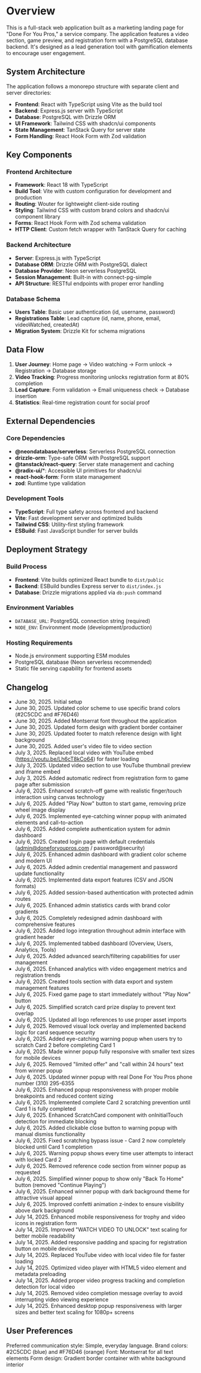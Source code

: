 # Overview

This is a full-stack web application built as a marketing landing page for "Done For You Pros," a service company. The application features a video section, game preview, and registration form with a PostgreSQL database backend. It's designed as a lead generation tool with gamification elements to encourage user engagement.

## System Architecture

The application follows a monorepo structure with separate client and server directories:

- **Frontend**: React with TypeScript using Vite as the build tool
- **Backend**: Express.js server with TypeScript
- **Database**: PostgreSQL with Drizzle ORM
- **UI Framework**: Tailwind CSS with shadcn/ui components
- **State Management**: TanStack Query for server state
- **Form Handling**: React Hook Form with Zod validation

## Key Components

### Frontend Architecture
- **Framework**: React 18 with TypeScript
- **Build Tool**: Vite with custom configuration for development and production
- **Routing**: Wouter for lightweight client-side routing  
- **Styling**: Tailwind CSS with custom brand colors and shadcn/ui component library
- **Forms**: React Hook Form with Zod schema validation
- **HTTP Client**: Custom fetch wrapper with TanStack Query for caching

### Backend Architecture
- **Server**: Express.js with TypeScript
- **Database ORM**: Drizzle ORM with PostgreSQL dialect
- **Database Provider**: Neon serverless PostgreSQL
- **Session Management**: Built-in with connect-pg-simple
- **API Structure**: RESTful endpoints with proper error handling

### Database Schema
- **Users Table**: Basic user authentication (id, username, password)
- **Registrations Table**: Lead capture (id, name, phone, email, videoWatched, createdAt)
- **Migration System**: Drizzle Kit for schema migrations

## Data Flow

1. **User Journey**: Home page → Video watching → Form unlock → Registration → Database storage
2. **Video Tracking**: Progress monitoring unlocks registration form at 80% completion
3. **Lead Capture**: Form validation → Email uniqueness check → Database insertion
4. **Statistics**: Real-time registration count for social proof

## External Dependencies

### Core Dependencies
- **@neondatabase/serverless**: Serverless PostgreSQL connection
- **drizzle-orm**: Type-safe ORM with PostgreSQL support
- **@tanstack/react-query**: Server state management and caching
- **@radix-ui/***: Accessible UI primitives for shadcn/ui
- **react-hook-form**: Form state management
- **zod**: Runtime type validation

### Development Tools
- **TypeScript**: Full type safety across frontend and backend
- **Vite**: Fast development server and optimized builds
- **Tailwind CSS**: Utility-first styling framework
- **ESBuild**: Fast JavaScript bundler for server builds

## Deployment Strategy

### Build Process
- **Frontend**: Vite builds optimized React bundle to `dist/public`
- **Backend**: ESBuild bundles Express server to `dist/index.js`
- **Database**: Drizzle migrations applied via `db:push` command

### Environment Variables
- `DATABASE_URL`: PostgreSQL connection string (required)
- `NODE_ENV`: Environment mode (development/production)

### Hosting Requirements
- Node.js environment supporting ESM modules
- PostgreSQL database (Neon serverless recommended)
- Static file serving capability for frontend assets

## Changelog

- June 30, 2025. Initial setup
- June 30, 2025. Updated color scheme to use specific brand colors (#2C5CDC and #F76D46)
- June 30, 2025. Added Montserrat font throughout the application
- June 30, 2025. Updated form design with gradient border container
- June 30, 2025. Updated footer to match reference design with light background
- June 30, 2025. Added user's video file to video section
- July 3, 2025. Replaced local video with YouTube embed (https://youtu.be/Lh6cT8kCo64) for faster loading
- July 3, 2025. Updated video section to use YouTube thumbnail preview and iframe embed
- July 3, 2025. Added automatic redirect from registration form to game page after submission
- July 6, 2025. Enhanced scratch-off game with realistic finger/touch interaction using canvas technology
- July 6, 2025. Added "Play Now" button to start game, removing prize wheel image display
- July 6, 2025. Implemented eye-catching winner popup with animated elements and call-to-action
- July 6, 2025. Added complete authentication system for admin dashboard
- July 6, 2025. Created login page with default credentials (admin@doneforyoupros.com / password@security)
- July 6, 2025. Enhanced admin dashboard with gradient color scheme and modern UI
- July 6, 2025. Added admin credential management and password update functionality
- July 6, 2025. Implemented data export features (CSV and JSON formats)
- July 6, 2025. Added session-based authentication with protected admin routes
- July 6, 2025. Enhanced admin statistics cards with brand color gradients
- July 6, 2025. Completely redesigned admin dashboard with comprehensive features
- July 6, 2025. Added logo integration throughout admin interface with gradient header
- July 6, 2025. Implemented tabbed dashboard (Overview, Users, Analytics, Tools)
- July 6, 2025. Added advanced search/filtering capabilities for user management
- July 6, 2025. Enhanced analytics with video engagement metrics and registration trends
- July 6, 2025. Created tools section with data export and system management features
- July 6, 2025. Fixed game page to start immediately without "Play Now" button
- July 6, 2025. Simplified scratch card prize display to prevent text overlap
- July 6, 2025. Updated all logo references to use proper asset imports
- July 6, 2025. Removed visual lock overlay and implemented backend logic for card sequence security
- July 6, 2025. Added eye-catching warning popup when users try to scratch Card 2 before completing Card 1
- July 6, 2025. Made winner popup fully responsive with smaller text sizes for mobile devices
- July 6, 2025. Removed "limited offer" and "call within 24 hours" text from winner popup
- July 6, 2025. Updated winner popup with real Done For You Pros phone number (310) 295-6355
- July 6, 2025. Enhanced popup responsiveness with proper mobile breakpoints and reduced content sizing
- July 6, 2025. Implemented complete Card 2 scratching prevention until Card 1 is fully completed
- July 6, 2025. Enhanced ScratchCard component with onInitialTouch detection for immediate blocking
- July 6, 2025. Added clickable close button to warning popup with manual dismiss functionality
- July 6, 2025. Fixed scratching bypass issue - Card 2 now completely blocked until Card 1 completion
- July 6, 2025. Warning popup shows every time user attempts to interact with locked Card 2
- July 6, 2025. Removed reference code section from winner popup as requested
- July 6, 2025. Simplified winner popup to show only "Back To Home" button (removed "Continue Playing")
- July 6, 2025. Enhanced winner popup with dark background theme for attractive visual appeal
- July 6, 2025. Improved confetti animation z-index to ensure visibility above dark background
- July 14, 2025. Enhanced mobile responsiveness for trophy and video icons in registration form
- July 14, 2025. Improved "WATCH VIDEO TO UNLOCK" text scaling for better mobile readability
- July 14, 2025. Added responsive padding and spacing for registration button on mobile devices
- July 14, 2025. Replaced YouTube video with local video file for faster loading
- July 14, 2025. Optimized video player with HTML5 video element and metadata preloading
- July 14, 2025. Added proper video progress tracking and completion detection for local video
- July 14, 2025. Removed video completion message overlay to avoid interrupting video viewing experience
- July 14, 2025. Enhanced desktop popup responsiveness with larger sizes and better text scaling for 1080p+ screens

## User Preferences

Preferred communication style: Simple, everyday language.
Brand colors: #2C5CDC (blue) and #F76D46 (orange)
Font: Montserrat for all text elements
Form design: Gradient border container with white background interior